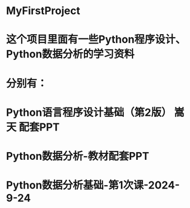 # MyFirstProject


# 这个项目里面有一些Python程序设计、Python数据分析的学习资料

# 分别有：

# Python语言程序设计基础（第2版） 嵩天   配套PPT
# Python数据分析-教材配套PPT
# Python数据分析基础-第1次课-2024-9-24